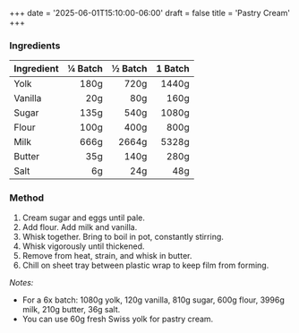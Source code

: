 +++
date = '2025-06-01T15:10:00-06:00'
draft = false
title = 'Pastry Cream'
+++


### Ingredients

| Ingredient | ¼ Batch | ½ Batch | 1 Batch |
|------------|--------:|--------:|--------:|
| Yolk       |    180g |    720g |   1440g |
| Vanilla    |     20g |     80g |    160g |
| Sugar      |    135g |    540g |   1080g |
| Flour      |    100g |    400g |    800g |
| Milk       |    666g |   2664g |   5328g |
| Butter     |     35g |    140g |    280g |
| Salt       |      6g |     24g |     48g |

### Method

1. Cream sugar and eggs until pale.
2. Add flour. Add milk and vanilla.
3. Whisk together. Bring to boil in pot, constantly stirring.
4. Whisk vigorously until thickened.
5. Remove from heat, strain, and whisk in butter.
6. Chill on sheet tray between plastic wrap to keep film from forming.

*Notes:*
- For a 6x batch: 1080g yolk, 120g vanilla, 810g sugar, 600g flour, 3996g milk, 210g butter, 36g salt.
- You can use 60g fresh Swiss yolk for pastry cream.